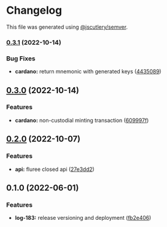 # Changelog

This file was generated using [@jscutlery/semver](https://github.com/jscutlery/semver).

### [0.3.1](https://github.com/ikigai-github/logosphere/compare/cardano-0.3.0...cardano-0.3.1) (2022-10-14)

### Bug Fixes

- **cardano:** return mnemonic with generated keys ([4435089](https://github.com/ikigai-github/logosphere/commit/44350896a9fc1cba1d974588fea98926c2e69957))

## [0.3.0](https://github.com/ikigai-github/logosphere/compare/cardano-0.2.0...cardano-0.3.0) (2022-10-14)

### Features

- **cardano:** non-custodial minting transaction ([609997f](https://github.com/ikigai-github/logosphere/commit/609997f2f7ea2f31866b405c3d3543fedfc531ed))

## [0.2.0](https://github.com/ikigai-github/logosphere/compare/cardano-0.1.0...cardano-0.2.0) (2022-10-07)

### Features

- **api:** fluree closed api ([27e3dd2](https://github.com/ikigai-github/logosphere/commit/27e3dd2507c3e775eb97a81416f8dca30f7a60e9))

## 0.1.0 (2022-06-01)

### Features

- **log-183:** release versioning and deployment ([fb2e406](https://github.com/ikigai-github/logosphere/commit/fb2e4060161d0069c13ac8508982c36b3a7bbabb))
